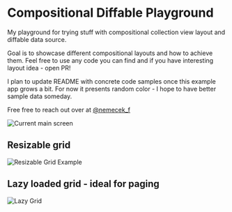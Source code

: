 # Compositional Diffable Playground

My playground for trying stuff with compositional collection view layout and diffable data source.

Goal is to showcase different compositional layouts and how to achieve them. Feel free to use any code you can find and if you have interesting layout idea - open PR!

I plan to update README with concrete code samples once this example app grows a bit. For now it presents random color - I hope to have better sample data someday.

Free free to reach out over at [@nemecek_f](https://twitter.com/nemecek_f)

![Current main screen](https://nemecek.be/media/images/compositionalDiffableMainScreen_fP0RG7L.gif)

## Resizable grid

![Resizable Grid Example](https://nemecek.be/media/images/CDPResizableGrid.gif)

## Lazy loaded grid - ideal for paging

![Lazy Grid](https://nemecek.be/media/images/CDPLazyGrid.gif)